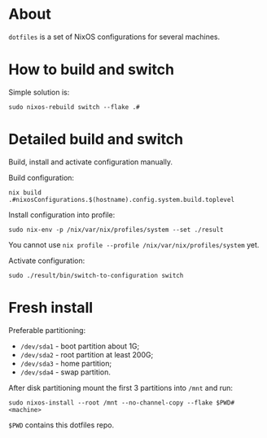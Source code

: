 # About

`dotfiles` is a set of NixOS configurations for several machines.

# How to build and switch

Simple solution is:
```
sudo nixos-rebuild switch --flake .#
```

# Detailed build and switch

Build, install and activate configuration manually.

Build configuration:
```
nix build .#nixosConfigurations.$(hostname).config.system.build.toplevel
```

Install configuration into profile:
```
sudo nix-env -p /nix/var/nix/profiles/system --set ./result
```
You cannot use `nix profile --profile /nix/var/nix/profiles/system` yet.

Activate configuration:
```
sudo ./result/bin/switch-to-configuration switch
```

# Fresh install

Preferable partitioning:

* `/dev/sda1` - boot partition about 1G;
* `/dev/sda2` - root partition at least 200G;
* `/dev/sda3` - home partition;
* `/dev/sda4` - swap partition.

After disk partitioning mount the first 3 partitions into `/mnt` and run:
```
sudo nixos-install --root /mnt --no-channel-copy --flake $PWD#<machine>
```
`$PWD` contains this dotfiles repo.

